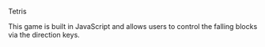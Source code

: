 Tetris

This game is built in JavaScript and allows users to control the falling blocks via the direction keys.
